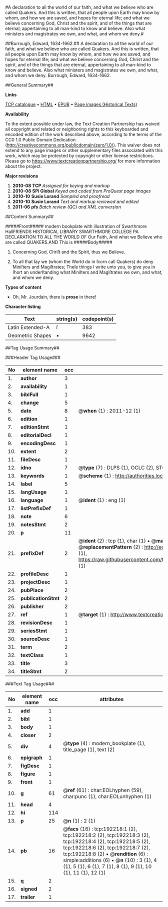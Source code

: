 #A declaration to all the world of our faith, and what we believe who are called Quakers. And this is written, that all people upon Earth may know by whom, and how we are saved, and hopes for eternal life; and what we believe concerning God, Christ and the spirit, and of the things that are eternal, appertaining to all man-kind to know and believe.  Also what ministers and magistrates we own, and what, and whom we deny.#

##Burrough, Edward, 1634-1662.##
A declaration to all the world of our faith, and what we believe who are called Quakers. And this is written, that all people upon Earth may know by whom, and how we are saved, and hopes for eternal life; and what we believe concerning God, Christ and the spirit, and of the things that are eternal, appertaining to all man-kind to know and believe.  Also what ministers and magistrates we own, and what, and whom we deny.
Burrough, Edward, 1634-1662.

##General Summary##

**Links**

[TCP catalogue](http://www.ota.ox.ac.uk/tcp/)  • 
[HTML](http://tei.it.ox.ac.uk/tcp/Texts-HTML/free/B08/B08596.html)  • 
[EPUB](http://tei.it.ox.ac.uk/tcp/Texts-EPUB/free/B08/B08596.epub) • 
[Page images (Historical Texts)](https://historicaltexts.jisc.ac.uk/eebo-124064113e)

**Availability**

To the extent possible under law, the Text Creation Partnership has waived all copyright and related or neighboring rights to this keyboarded and encoded edition of the work described above, according to the terms of the CC0 1.0 Public Domain Dedication (http://creativecommons.org/publicdomain/zero/1.0/). This waiver does not extend to any page images or other supplementary files associated with this work, which may be protected by copyright or other license restrictions. Please go to https://www.textcreationpartnership.org/ for more information about the project.

**Major revisions**

1. __2010-08__ __TCP__ *Assigned for keying and markup*
1. __2010-08__ __SPi Global__ *Keyed and coded from ProQuest page images*
1. __2010-10__ __Susie Lorand__ *Sampled and proofread*
1. __2010-10__ __Susie Lorand__ *Text and markup reviewed and edited*
1. __2011-06__ __pfs__ *Batch review (QC) and XML conversion*

##Content Summary##

#####Front#####
modern bookplate with illustration of Swarthmore HallFRIENDS HISTORICAL LIBRARY SWARTHMORE COLLEGE PA DECLARATION TO ALL THE WORLD OF Our Faith, And what we Believe who are called QUAKERS.AND This is 
#####Body#####

1. Concerning God, Chriſt and the Spirit, thus we Believe.

1. To all that ſay we (whom the World do in ſcorn call Quakers) do deny Miniſters and Magiſtrates; Theſe things I write unto you, to give you in ſhort an underſtanding what Miniſters and Magiſtrates we own, and what, and whom we deny.

**Types of content**

  * Oh, Mr. Jourdain, there is **prose** in there!

**Character listing**


|Text|string(s)|codepoint(s)|
|---|---|---|
|Latin Extended-A|ſ|383|
|Geometric Shapes|▪|9642|

##Tag Usage Summary##

###Header Tag Usage###

|No|element name|occ|attributes|
|---|---|---|---|
|1.|__author__|3||
|2.|__availability__|1||
|3.|__biblFull__|1||
|4.|__change__|5||
|5.|__date__|8| @__when__ (1) : 2011-12 (1)|
|6.|__edition__|1||
|7.|__editionStmt__|1||
|8.|__editorialDecl__|1||
|9.|__encodingDesc__|1||
|10.|__extent__|2||
|11.|__fileDesc__|1||
|12.|__idno__|7| @__type__ (7) : DLPS (1), OCLC (2), STC (2), EEBO-CITATION (1), VID (1)|
|13.|__keywords__|1| @__scheme__ (1) : http://authorities.loc.gov/ (1)|
|14.|__label__|5||
|15.|__langUsage__|1||
|16.|__language__|1| @__ident__ (1) : eng (1)|
|17.|__listPrefixDef__|1||
|18.|__note__|6||
|19.|__notesStmt__|2||
|20.|__p__|11||
|21.|__prefixDef__|2| @__ident__ (2) : tcp (1), char (1)  •  @__matchPattern__ (2) : ([0-9\-]+):([0-9IVX]+) (1), (.+) (1)  •  @__replacementPattern__ (2) : http://eebo.chadwyck.com/downloadtiff?vid=$1&page=$2 (1), https://raw.githubusercontent.com/textcreationpartnership/Texts/master/tcpchars.xml#$1 (1)|
|22.|__profileDesc__|1||
|23.|__projectDesc__|1||
|24.|__pubPlace__|2||
|25.|__publicationStmt__|2||
|26.|__publisher__|2||
|27.|__ref__|1| @__target__ (1) : http://www.textcreationpartnership.org/docs/. (1)|
|28.|__revisionDesc__|1||
|29.|__seriesStmt__|1||
|30.|__sourceDesc__|1||
|31.|__term__|2||
|32.|__textClass__|1||
|33.|__title__|3||
|34.|__titleStmt__|2||


###Text Tag Usage###

|No|element name|occ|attributes|
|---|---|---|---|
|1.|__add__|1||
|2.|__bibl__|1||
|3.|__body__|1||
|4.|__closer__|2||
|5.|__div__|4| @__type__ (4) : modern_bookplate (1), title_page (1), text (2)|
|6.|__epigraph__|1||
|7.|__figDesc__|1||
|8.|__figure__|1||
|9.|__front__|1||
|10.|__g__|61| @__ref__ (61) : char:EOLhyphen (59), char:punc (1), char:EOLunhyphen (1)|
|11.|__head__|4||
|12.|__hi__|114||
|13.|__p__|25| @__n__ (1) : 2 (1)|
|14.|__pb__|16| @__facs__ (16) : tcp:192218:1 (2), tcp:192218:2 (2), tcp:192218:3 (2), tcp:192218:4 (2), tcp:192218:5 (2), tcp:192218:6 (2), tcp:192218:7 (2), tcp:192218:8 (2)  •  @__rendition__ (6) : simple:additions (6)  •  @__n__ (10) : 3 (1), 4 (1), 5 (1), 6 (1), 7 (1), 8 (1), 9 (1), 10 (1), 11 (1), 12 (1)|
|15.|__q__|2||
|16.|__signed__|2||
|17.|__trailer__|1||
